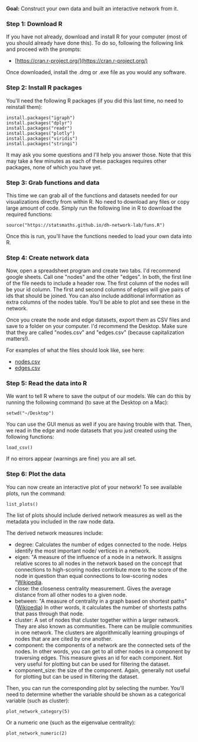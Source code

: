 **Goal:** Construct your own data and built an interactive network from it. 

### Step 1: Download R

If you have not already, download and install R for your computer (most of you should
already have done this). To do so, following the following link and proceed with
the prompts:

- [https://cran.r-project.org/](https://cran.r-project.org/)

Once downloaded, install the .dmg or .exe file as you would any software.

### Step 2: Install R packages

You'll need the following R packages (if you did this last time, no need to
reinstall them):

```{r}
install.packages("igraph")
install.packages("dplyr")
install.packages("readr")
install.packages("plotly")
install.packages("viridis")
install.packages("stringi")
```

It may ask you some questions and I'll help you answer those. Note that this may
take a few minutes as each of these packages requires other packages, none of
which you have yet.

### Step 3: Grab functions and data

This time we can grab all of the functions and datasets needed for our visualizations
directly from within R. No need to download any files or copy large amount of code.
Simply run the following line in R to download the required functions:

```{r}
source("https://statsmaths.github.io/dh-network-lab/funs.R")
```

Once this is run, you'll have the functions needed to load your own data into R.

### Step 4: Create network data

Now, open a spreadsheet program and create two tabs. I'd recommend google sheets.
Call one "nodes" and the other "edges". In both, the first line of the file needs to include
a header row. The first column of the nodes will be your id column. The first 
and second columns of edges will give pairs of ids that should be joined.
You can also include additional information as extra columns of the nodes 
table. You'll be able to plot and see these in the network.

Once you create the node and edge datasets, export them as CSV files and 
save to a folder on your computer. I'd recommend  the Desktop. Make sure that they
are called "nodes.csv" and "edges.csv" (because capitalization matters!). 

For examples of what the files should look like, see here:

- [nodes.csv](https://github.com/statsmaths/dh-network-lab/blob/master/edges.csv)
- [edges.csv](https://github.com/statsmaths/dh-network-lab/blob/master/nodes.csv)

### Step 5: Read the data into R

We want to tell R where to save the output of our models. We can do this by running
the following command (to save at the Desktop on a Mac):

```{r}
setwd("~/Desktop")
```

You can use the GUI menus as well if you are having trouble with that. Then, we read
in the edge and node datasets that you just created using the following functions:

```{r}
load_csv()
```

If no errors appear (warnings are fine) you are all set.

### Step 6: Plot the data

You can now create an interactive plot of your network!
To see available plots, run the command:

```{r}
list_plots()
```

The list of plots should include derived network measures
as well as the metadata you included in the raw node data.

The derived network measures include:

- degree: Calculates the number of edges connected to the node. Helps identify the most important node/ vertices in a network.
- eigen: "A measure of the influence of a node in a network. 
It assigns relative scores to all nodes in the network based on the concept that 
connections to high-scoring nodes contribute more to the score of the node in question 
than equal connections to low-scoring nodes "[Wikipedia](https://en.wikipedia.org/wiki/Eigenvector_centrality).
- close: the closeness centrality measurement. Gives the average distance from all other nodes to a given node.
- between: "A measure of centrality in a graph based on shortest paths" ([Wikipedia](https://en.wikipedia.org/wiki/Betweenness_centrality))
In other words, it calculates the number of shortests paths that pass through that node. 
- cluster: A set of nodes that cluster together within a larger network. 
They are also known as communities. 
There can be muliple communities in one network. 
The clusters are algorithmically learning groupings of nodes that are are cited by one another.
- component: the components of a network are the connected sets of the nodes. In other words, you can get to all other nodes in a component by traversing edges. This measure gives an id for each component. Not very useful for plotting but can be used for filtering the dataset.
- component_size: the size of the component. Again, generally not useful for plotting but can be used in filtering the dataset.

Then, you can run the corresponding plot by selecting the
number. You'll need to determine whether the variable should
be shown as a categorical variable (such as cluster):

```{r}
plot_network_category(5)
```

Or a numeric one (such as the eigenvalue centrality):

```{r}
plot_network_numeric(2)
```


